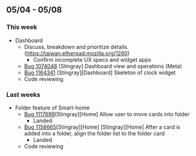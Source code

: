 ## 05/04 - 05/08 ##
### This week ###
  - Dashboard 
    - Discuss, breakdown and prioritize details. (https://taiwan.etherpad.mozilla.org/1260)
      - Confirm incomplete UX specs and widget apps
    - [Bug 1074048](http://bugzil.la/1074048) [Stingray] Dashboard view and operations (Meta)
    - [Bug 1164341](http://bugzil.la/1164341) [Stingray][Dashboard] Skeleton of clock widget
    - Code reviewing
### Last weeks ###
  - Folder feature of Smart-home
    - [Bug 1117699](http://bugzil.la/1117699)[Stingray][Home] Allow user to move cards into folder
      - Landed
    - [Bug 1158665](http://bugzil.la/1158665)[Stingray][Home] [Stingray][Home] After a card is added into a folder, align the folder list to the folder card
      - Landed
    - Code reviewing
